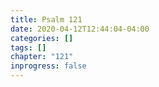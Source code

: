 ```yaml
---
title: Psalm 121
date: 2020-04-12T12:44:04-04:00
categories: []
tags: []
chapter: "121"
inprogress: false
---
```


